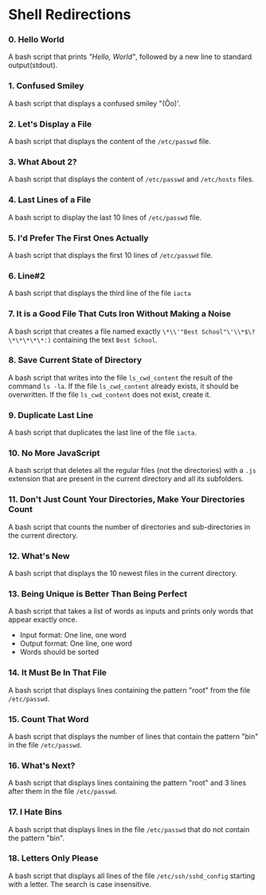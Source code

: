 # Shell Redirections

### 0. Hello World
A bash script that prints *"Hello, World"*, followed by a new line to standard output(stdout).

### 1. Confused Smiley
A bash script that displays a confused smiley "(Ôo)'.

### 2. Let's Display a File
A bash script that displays the content of the `/etc/passwd` file.

### 3. What About 2?
A bash script that displays the content of `/etc/passwd` and `/etc/hosts` files.

### 4. Last Lines of a File
A bash script to display the last 10 lines of `/etc/passwd` file.

### 5. I'd Prefer The First Ones Actually
A bash script that displays the first 10 lines of `/etc/passwd` file.

### 6. Line#2
A bash script that displays the third line of the file `iacta`

### 7. It is a Good File That Cuts Iron Without Making a Noise
A bash script that creates a file named exactly `\*\\'"Best School"\'\\*$\?\*\*\*\*\*:)` containing the text `Best School`.

### 8. Save Current State of Directory
A bash script that writes into the file `ls_cwd_content` the result of the command `ls -la`. If the file `ls_cwd_content` already exists, it should be overwritten. If the file `ls_cwd_content` does not exist, create it.

### 9. Duplicate Last Line
A bash script that duplicates the last line of the file `iacta`.

### 10. No More JavaScript
A bash script that deletes all the regular files (not the directories) with a `.js` extension that are present in the current directory and all its subfolders.

### 11. Don't Just Count Your Directories, Make Your Directories Count
A bash script that counts the number of directories and sub-directories in the current directory.

### 12. What's New
A bash script that displays the 10 newest files in the current directory.

### 13. Being Unique is Better Than Being Perfect
A bash script that takes a list of words as inputs and prints only words that appear exactly once.
- Input format: One line, one word
- Output format: One line, one word
- Words should be sorted 

### 14. It Must Be In That File
A bash script that displays lines containing the pattern "root" from the file `/etc/passwd`.

### 15. Count That Word
A bash script that displays the number of lines that contain the pattern "bin" in the file `/etc/passwd`.

### 16. What's Next?
A bash script that displays lines containing the pattern "root" and 3 lines after them in the file `/etc/passwd`.

### 17. I Hate Bins
A bash script that displays lines in the file `/etc/passwd` that do not contain the pattern "bin".

### 18. Letters Only Please
A bash script that displays all lines of the file `/etc/ssh/sshd_config` starting with a letter. The search is case insensitive.

